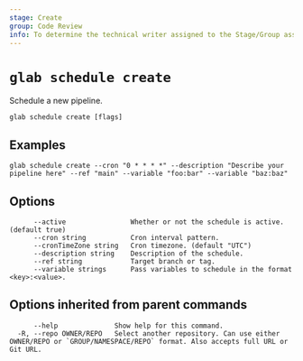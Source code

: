 ```yaml
---
stage: Create
group: Code Review
info: To determine the technical writer assigned to the Stage/Group associated with this page, see https://about.gitlab.com/handbook/product/ux/technical-writing/#assignments
---
```


<!--
This documentation is auto generated by a script.
Please do not edit this file directly. Run `make gen-docs` instead.
-->

# `glab schedule create`

Schedule a new pipeline.

```plaintext
glab schedule create [flags]
```

## Examples

```plaintext
glab schedule create --cron "0 * * * *" --description "Describe your pipeline here" --ref "main" --variable "foo:bar" --variable "baz:baz"

```

## Options

```plaintext
      --active                Whether or not the schedule is active. (default true)
      --cron string           Cron interval pattern.
      --cronTimeZone string   Cron timezone. (default "UTC")
      --description string    Description of the schedule.
      --ref string            Target branch or tag.
      --variable strings      Pass variables to schedule in the format <key>:<value>.
```

## Options inherited from parent commands

```plaintext
      --help              Show help for this command.
  -R, --repo OWNER/REPO   Select another repository. Can use either OWNER/REPO or `GROUP/NAMESPACE/REPO` format. Also accepts full URL or Git URL.
```
